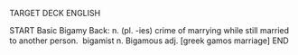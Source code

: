 TARGET DECK
ENGLISH

START
Basic
Bigamy
Back: n. (pl. -ies) crime of marrying while still married to another person.  bigamist n. Bigamous adj. [greek gamos marriage]
END
